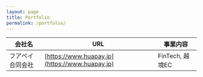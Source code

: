 ```yaml
---
layout: page
title: Portfolio
permalink: /portfolio/
---
```


会社名 | URL | 事業内容
---- | ---- | ----
フアペイ合同会社 | [https://www.huapay.jp](https://www.huapay.jp) | FinTech, 越境EC
